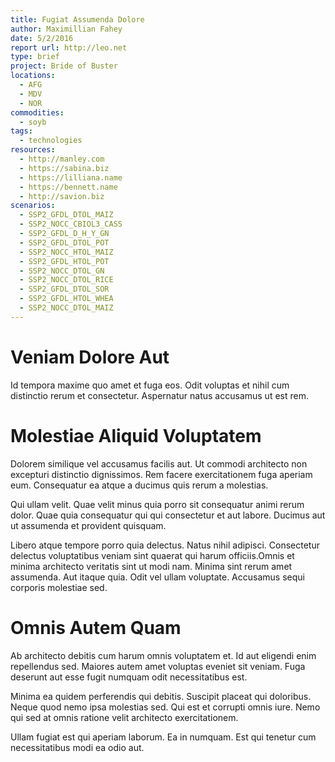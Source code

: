 ```yaml
---
title: Fugiat Assumenda Dolore
author: Maximillian Fahey
date: 5/2/2016
report url: http://leo.net
type: brief
project: Bride of Buster
locations:
  - AFG
  - MDV
  - NOR
commodities:
  - soyb
tags:
  - technologies
resources:
  - http://manley.com
  - https://sabina.biz
  - https://lilliana.name
  - https://bennett.name
  - http://savion.biz
scenarios:
  - SSP2_GFDL_DTOL_MAIZ
  - SSP2_NOCC_CBIOL3_CASS
  - SSP2_GFDL_D_H_Y_GN
  - SSP2_GFDL_DTOL_POT
  - SSP2_NOCC_HTOL_MAIZ
  - SSP2_GFDL_HTOL_POT
  - SSP2_NOCC_DTOL_GN
  - SSP2_NOCC_DTOL_RICE
  - SSP2_GFDL_DTOL_SOR
  - SSP2_GFDL_HTOL_WHEA
  - SSP2_NOCC_DTOL_MAIZ
---
```

# Veniam Dolore Aut
Id tempora maxime quo amet et fuga eos. Odit voluptas et nihil cum distinctio rerum et consectetur. Aspernatur natus accusamus ut est rem.

# Molestiae Aliquid Voluptatem
Dolorem similique vel accusamus facilis aut. Ut commodi architecto non excepturi distinctio dignissimos. Rem facere exercitationem fuga aperiam eum. Consequatur ea atque a ducimus quis rerum a molestias.
 Qui ullam velit. Quae velit minus quia porro sit consequatur animi rerum dolor. Quae quia consequatur qui qui consectetur et aut labore. Ducimus aut ut assumenda et provident quisquam.
 Libero atque tempore porro quia delectus. Natus nihil adipisci. Consectetur delectus voluptatibus veniam sint quaerat qui harum officiis.Omnis et minima architecto veritatis sint ut modi nam. Minima sint rerum amet assumenda. Aut itaque quia. Odit vel ullam voluptate. Accusamus sequi corporis molestiae sed.

# Omnis Autem Quam
Ab architecto debitis cum harum omnis voluptatem et. Id aut eligendi enim repellendus sed. Maiores autem amet voluptas eveniet sit veniam. Fuga deserunt aut esse fugit numquam odit necessitatibus est.
 Minima ea quidem perferendis qui debitis. Suscipit placeat qui doloribus. Neque quod nemo ipsa molestias sed. Qui est et corrupti omnis iure. Nemo qui sed at omnis ratione velit architecto exercitationem.
 Ullam fugiat est qui aperiam laborum. Ea in numquam. Est qui tenetur cum necessitatibus modi ea odio aut.
